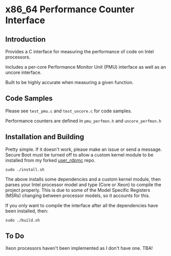 # x86_64 Performance Counter Interface

## Introduction

Provides a C interface for measuring the performance of code on Intel processors.

Includes a per-core Performance Monitor Unit (PMU) interface as well as an uncore interface.

Built to be highly accurate when measuring a given function.

## Code Samples

Please see `test_pmu.c` and `test_uncore.c` for code samples.

Performance counters are defined in `pmu_perfmon.h` and `uncore_perfmon.h`

## Installation and Building

Pretty simple. If it doesn't work, please make an issue or send a message. Secure Boot must be turned off to allow a custom kernel module to be installed from my forked [user_rdpmc](https://github.com/Bmorgan1296/user_rdpmc) repo.

`sudo ./install.sh`

The above installs some dependencies and a custom kernel module, then parses your Intel processor model and type (Core or Xeon) to compile the project properly. This is due to some of the Model Specific Registers (MSRs) changing between processor models, so it accounts for this.

If you only want to compile the interface after all the dependencies have been installed, then:

`sudo ./build.sh`

## To Do
Xeon processors haven't been implemented as I don't have one. TBA!